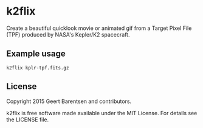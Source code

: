 k2flix
======
Create a beautiful quicklook movie or animated gif from 
a Target Pixel File (TPF) produced by NASA's Kepler/K2 spacecraft.

Example usage
-------------
```Shell
k2flix kplr-tpf.fits.gz
```

License
-------
Copyright 2015 Geert Barentsen and contributors.

k2flix is free software made available under the MIT License. For details see the LICENSE file.
